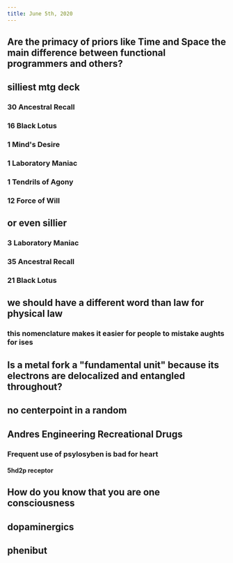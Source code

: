 ```yaml
---
title: June 5th, 2020
---
```


## Are the primacy of priors like Time and Space the main difference between functional programmers and others?

## silliest mtg deck
### 30 Ancestral Recall

### 16 Black Lotus

### 1 Mind's Desire

### 1 Laboratory Maniac

### 1 Tendrils of Agony

### 12 Force of Will

## or even sillier
### 3 Laboratory Maniac

### 35 Ancestral Recall

### 21 Black Lotus

## we should have a different word than law for physical law
### this nomenclature makes it easier for people to mistake aughts for ises

## Is a metal fork a "fundamental unit" because its electrons are delocalized and entangled throughout?

## no centerpoint in a random 

## Andres Engineering Recreational Drugs
### Frequent use of psylosyben is bad for heart
#### 5hd2p receptor

## How do you know that you are one consciousness

## dopaminergics

## phenibut
